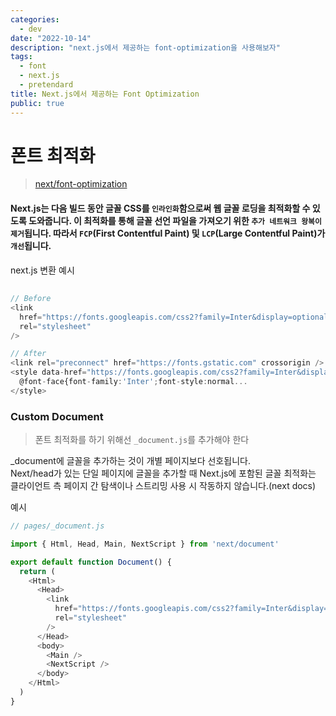 ```yaml
---
categories:
  - dev
date: "2022-10-14"
description: "next.js에서 제공하는 font-optimization을 사용해보자"
tags:
  - font
  - next.js
  - pretendard
title: Next.js에서 제공하는 Font Optimization
public: true
---
```


# 폰트 최적화
> [next/font-optimization](https://nextjs.org/docs/basic-features/font-optimization)

#### Next.js는 다음 빌드 동안 글꼴 CSS를 `인라인화`함으로써 웹 글꼴 로딩을 최적화할 수 있도록 도와줍니다. 이 최적화를 통해 글꼴 선언 파일을 가져오기 위한 `추가 네트워크 왕복이 제거`됩니다. 따라서 `FCP`(First Contentful Paint) 및 `LCP`(Large Contentful Paint)가 `개선`됩니다.

next.js 변환 예시
## 
```typescript
// Before
<link
  href="https://fonts.googleapis.com/css2?family=Inter&display=optional"
  rel="stylesheet"
/>

// After
<link rel="preconnect" href="https://fonts.gstatic.com" crossorigin />
<style data-href="https://fonts.googleapis.com/css2?family=Inter&display=optional">
  @font-face{font-family:'Inter';font-style:normal...
</style>
```

### Custom Document
> 폰트 최적화를 하기 위해선 `_document.js`를 추가해야 한다

_document에 글꼴을 추가하는 것이 개별 페이지보다 선호됩니다.  
Next/head가 있는 단일 페이지에 글꼴을 추가할 때 Next.js에 포함된 글꼴 최적화는 클라이언트 측 페이지 간 탐색이나 스트리밍 사용 시 작동하지 않습니다.(next docs)

예시
```javascript
// pages/_document.js

import { Html, Head, Main, NextScript } from 'next/document'

export default function Document() {
  return (
    <Html>
      <Head>
        <link
          href="https://fonts.googleapis.com/css2?family=Inter&display=optional"
          rel="stylesheet"
        />
      </Head>
      <body>
        <Main />
        <NextScript />
      </body>
    </Html>
  )
}
```